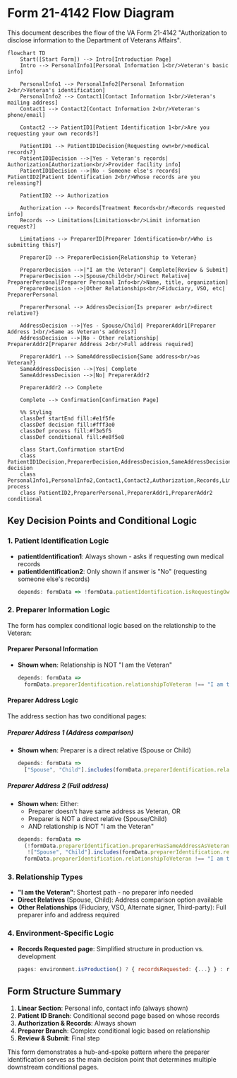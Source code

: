 # Form 21-4142 Flow Diagram

This document describes the flow of the VA Form 21-4142 "Authorization to disclose information to the Department of Veterans Affairs".

```mermaid
flowchart TD
    Start([Start Form]) --> Intro[Introduction Page]
    Intro --> PersonalInfo1[Personal Information 1<br/>Veteran's basic info]

    PersonalInfo1 --> PersonalInfo2[Personal Information 2<br/>Veteran's identification]
    PersonalInfo2 --> Contact1[Contact Information 1<br/>Veteran's mailing address]
    Contact1 --> Contact2[Contact Information 2<br/>Veteran's phone/email]

    Contact2 --> PatientID1[Patient Identification 1<br/>Are you requesting your own records?]

    PatientID1 --> PatientID1Decision{Requesting own<br/>medical records?}
    PatientID1Decision -->|Yes - Veteran's records| Authorization[Authorization<br/>Provider facility info]
    PatientID1Decision -->|No - Someone else's records| PatientID2[Patient Identification 2<br/>Whose records are you releasing?]

    PatientID2 --> Authorization

    Authorization --> Records[Treatment Records<br/>Records requested info]
    Records --> Limitations[Limitations<br/>Limit information request?]

    Limitations --> PreparerID[Preparer Identification<br/>Who is submitting this?]

    PreparerID --> PreparerDecision{Relationship to Veteran}

    PreparerDecision -->|"I am the Veteran"| Complete[Review & Submit]
    PreparerDecision -->|Spouse/Child<br/>Direct Relative| PreparerPersonal[Preparer Personal Info<br/>Name, title, organization]
    PreparerDecision -->|Other Relationships<br/>Fiduciary, VSO, etc| PreparerPersonal

    PreparerPersonal --> AddressDecision{Is preparer a<br/>direct relative?}

    AddressDecision -->|Yes - Spouse/Child| PreparerAddr1[Preparer Address 1<br/>Same as Veteran's address?]
    AddressDecision -->|No - Other relationship| PreparerAddr2[Preparer Address 2<br/>Full address required]

    PreparerAddr1 --> SameAddressDecision{Same address<br/>as Veteran?}
    SameAddressDecision -->|Yes| Complete
    SameAddressDecision -->|No| PreparerAddr2

    PreparerAddr2 --> Complete

    Complete --> Confirmation[Confirmation Page]

    %% Styling
    classDef startEnd fill:#e1f5fe
    classDef decision fill:#fff3e0
    classDef process fill:#f3e5f5
    classDef conditional fill:#e8f5e8

    class Start,Confirmation startEnd
    class PatientID1Decision,PreparerDecision,AddressDecision,SameAddressDecision decision
    class PersonalInfo1,PersonalInfo2,Contact1,Contact2,Authorization,Records,Limitations,Complete process
    class PatientID2,PreparerPersonal,PreparerAddr1,PreparerAddr2 conditional
```

## Key Decision Points and Conditional Logic

### 1. Patient Identification Logic
- **patientIdentification1**: Always shown - asks if requesting own medical records
- **patientIdentification2**: Only shown if answer is "No" (requesting someone else's records)
  ```javascript
  depends: formData => !formData.patientIdentification.isRequestingOwnMedicalRecords
  ```

### 2. Preparer Information Logic
The form has complex conditional logic based on the relationship to the Veteran:

#### Preparer Personal Information
- **Shown when**: Relationship is NOT "I am the Veteran"
  ```javascript
  depends: formData =>
    formData.preparerIdentification.relationshipToVeteran !== "I am the Veteran"
  ```

#### Preparer Address Logic
The address section has two conditional pages:

##### Preparer Address 1 (Address comparison)
- **Shown when**: Preparer is a direct relative (Spouse or Child)
  ```javascript
  depends: formData =>
    ["Spouse", "Child"].includes(formData.preparerIdentification.relationshipToVeteran)
  ```

##### Preparer Address 2 (Full address)
- **Shown when**: Either:
  - Preparer doesn't have same address as Veteran, OR
  - Preparer is NOT a direct relative (Spouse/Child)
  - AND relationship is NOT "I am the Veteran"
  ```javascript
  depends: formData =>
    (!formData.preparerIdentification.preparerHasSameAddressAsVeteran ||
     !["Spouse", "Child"].includes(formData.preparerIdentification.relationshipToVeteran)) &&
    formData.preparerIdentification.relationshipToVeteran !== "I am the Veteran"
  ```

### 3. Relationship Types
- **"I am the Veteran"**: Shortest path - no preparer info needed
- **Direct Relatives** (Spouse, Child): Address comparison option available
- **Other Relationships** (Fiduciary, VSO, Alternate signer, Third-party): Full preparer info and address required

### 4. Environment-Specific Logic
- **Records Requested page**: Simplified structure in production vs. development
  ```javascript
  pages: environment.isProduction() ? { recordsRequested: {...} } : recordsRequested
  ```

## Form Structure Summary
1. **Linear Section**: Personal info, contact info (always shown)
2. **Patient ID Branch**: Conditional second page based on whose records
3. **Authorization & Records**: Always shown
4. **Preparer Branch**: Complex conditional logic based on relationship
5. **Review & Submit**: Final step

This form demonstrates a hub-and-spoke pattern where the preparer identification serves as the main decision point that determines multiple downstream conditional pages.
